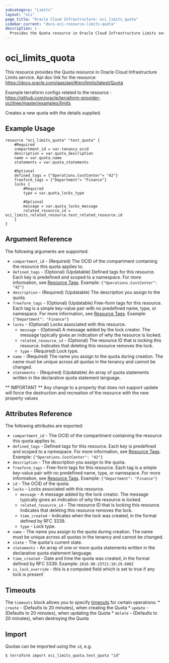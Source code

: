 ```yaml
---
subcategory: "Limits"
layout: "oci"
page_title: "Oracle Cloud Infrastructure: oci_limits_quota"
sidebar_current: "docs-oci-resource-limits-quota"
description: |-
  Provides the Quota resource in Oracle Cloud Infrastructure Limits service
---
```


# oci_limits_quota
This resource provides the Quota resource in Oracle Cloud Infrastructure Limits service.
Api doc link for the resource: https://docs.oracle.com/iaas/api/#/en/limits/latest/Quota

Example terraform configs related to the resource : https://github.com/oracle/terraform-provider-oci/tree/master/examples/limits

Creates a new quota with the details supplied.

## Example Usage

```hcl
resource "oci_limits_quota" "test_quota" {
	#Required
	compartment_id = var.tenancy_ocid
	description = var.quota_description
	name = var.quota_name
	statements = var.quota_statements

	#Optional
	defined_tags = {"Operations.CostCenter"= "42"}
	freeform_tags = {"Department"= "Finance"}
	locks {
		#Required
		type = var.quota_locks_type

		#Optional
		message = var.quota_locks_message
		related_resource_id = oci_limits_related_resource.test_related_resource.id
	}	
}
```

## Argument Reference

The following arguments are supported:

* `compartment_id` - (Required) The OCID of the compartment containing the resource this quota applies to.
* `defined_tags` - (Optional) (Updatable) Defined tags for this resource. Each key is predefined and scoped to a namespace. For more information, see [Resource Tags](https://docs.cloud.oracle.com/iaas/Content/General/Concepts/resourcetags.htm). Example: `{"Operations.CostCenter": "42"}` 
* `description` - (Required) (Updatable) The description you assign to the quota.
* `freeform_tags` - (Optional) (Updatable) Free-form tags for this resource. Each tag is a simple key-value pair with no predefined name, type, or namespace. For more information, see [Resource Tags](https://docs.cloud.oracle.com/iaas/Content/General/Concepts/resourcetags.htm). Example: `{"Department": "Finance"}` 
* `locks` - (Optional) Locks associated with this resource.
	* `message` - (Optional) A message added by the lock creator. The message typically gives an indication of why the resource is locked. 
	* `related_resource_id` - (Optional) The resource ID that is locking this resource. Indicates that deleting this resource removes the lock. 
	* `type` - (Required) Lock type.
* `name` - (Required) The name you assign to the quota during creation. The name must be unique across all quotas in the tenancy and cannot be changed. 
* `statements` - (Required) (Updatable) An array of quota statements written in the declarative quota statement language. 

** IMPORTANT **
Any change to a property that does not support update will force the destruction and recreation of the resource with the new property values

## Attributes Reference

The following attributes are exported:

* `compartment_id` - The OCID of the compartment containing the resource this quota applies to. 
* `defined_tags` - Defined tags for this resource. Each key is predefined and scoped to a namespace. For more information, see [Resource Tags](https://docs.cloud.oracle.com/iaas/Content/General/Concepts/resourcetags.htm). Example: `{"Operations.CostCenter": "42"}` 
* `description` - The description you assign to the quota.
* `freeform_tags` - Free-form tags for this resource. Each tag is a simple key-value pair with no predefined name, type, or namespace. For more information, see [Resource Tags](https://docs.cloud.oracle.com/iaas/Content/General/Concepts/resourcetags.htm). Example: `{"Department": "Finance"}` 
* `id` - The OCID of the quota.
* `locks` - Locks associated with this resource.
	* `message` - A message added by the lock creator. The message typically gives an indication of why the resource is locked. 
	* `related_resource_id` - The resource ID that is locking this resource. Indicates that deleting this resource removes the lock. 
	* `time_created` - Indicates when the lock was created, in the format defined by RFC 3339.
	* `type` - Lock type.
* `name` - The name you assign to the quota during creation. The name must be unique across all quotas in the tenancy and cannot be changed. 
* `state` - The quota's current state.
* `statements` - An array of one or more quota statements written in the declarative quota statement language.
* `time_created` - Date and time the quota was created, in the format defined by RFC 3339. Example: `2016-08-25T21:10:29.600Z` 
* `is_lock_override` - this is a computed field which is set to true if any lock is present` 

## Timeouts

The `timeouts` block allows you to specify [timeouts](https://registry.terraform.io/providers/oracle/oci/latest/docs/guides/changing_timeouts) for certain operations:
	* `create` - (Defaults to 20 minutes), when creating the Quota
	* `update` - (Defaults to 20 minutes), when updating the Quota
	* `delete` - (Defaults to 20 minutes), when destroying the Quota


## Import

Quotas can be imported using the `id`, e.g.

```
$ terraform import oci_limits_quota.test_quota "id"
```

